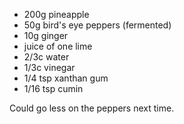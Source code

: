 - 200g pineapple
- 50g bird's eye peppers (fermented)
- 10g ginger
- juice of one lime
- 2/3c water
- 1/3c vinegar 
- 1/4 tsp xanthan gum
- 1/16 tsp cumin

Could go less on the peppers next time.
